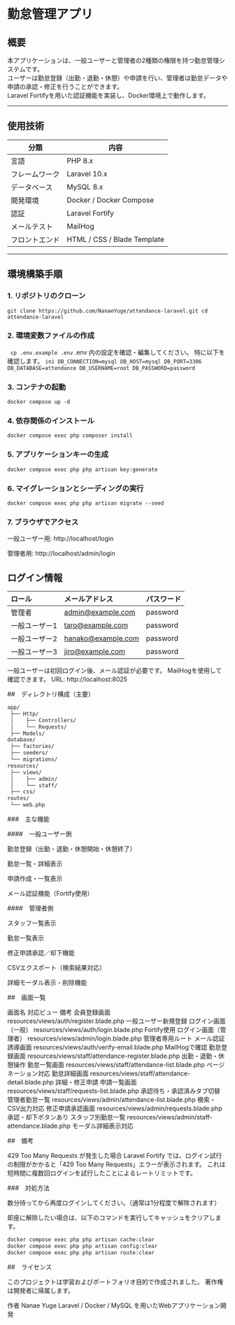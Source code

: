 # 勤怠管理アプリ

## 概要
本アプリケーションは、一般ユーザーと管理者の2種類の権限を持つ勤怠管理システムです。  
ユーザーは勤怠登録（出勤・退勤・休憩）や申請を行い、管理者は勤怠データや申請の承認・修正を行うことができます。  
Laravel Fortifyを用いた認証機能を実装し、Docker環境上で動作します。

---

## 使用技術

| 分類 | 内容 |
|------|------|
| 言語 | PHP 8.x |
| フレームワーク | Laravel 10.x |
| データベース | MySQL 8.x |
| 開発環境 | Docker / Docker Compose |
| 認証 | Laravel Fortify |
| メールテスト | MailHog |
| フロントエンド | HTML / CSS / Blade Template |

---

## 環境構築手順

### 1. リポジトリのクローン
`git clone https://github.com/NanaeYuge/attendance-laravel.git
cd attendance-laravel`

### 2. 環境変数ファイルの作成
`
cp .env.example .env`
.env 内の設定を確認・編集してください。
特に以下を確認します。
`ini
DB_CONNECTION=mysql
DB_HOST=mysql
DB_PORT=3306
DB_DATABASE=attendance
DB_USERNAME=root
DB_PASSWORD=password`

### 3. コンテナの起動
`docker compose up -d`

### 4. 依存関係のインストール

`docker compose exec php composer install`

### 5. アプリケーションキーの生成
`docker compose exec php php artisan key:generate`

### 6. マイグレーションとシーディングの実行
`docker compose exec php php artisan migrate --seed`
### 7. ブラウザでアクセス
一般ユーザー用: http://localhost/login

管理者用: http://localhost/admin/login

## ログイン情報

| ロール | メールアドレス | パスワード |
|:--|:--|:--|
| 管理者 | admin@example.com | password |
| 一般ユーザー1 | taro@example.com | password |
| 一般ユーザー2 | hanako@example.com | password |
| 一般ユーザー3 | jiro@example.com | password |

一般ユーザーは初回ログイン後、メール認証が必要です。
MailHogを使用して確認できます。
URL: http://localhost:8025

##　ディレクトリ構成（主要）

```bash
app/
 ├── Http/
 │    ├── Controllers/
 │    └── Requests/
 ├── Models/
database/
 ├── factories/
 ├── seeders/
 └── migrations/
resources/
 ├── views/
 │    ├── admin/
 │    └── staff/
 ├── css/
routes/
 └── web.php
```
###　主な機能

####　一般ユーザー側

勤怠登録（出勤・退勤・休憩開始・休憩終了）

勤怠一覧・詳細表示

申請作成・一覧表示

メール認証機能（Fortify使用）

####　管理者側

スタッフ一覧表示

勤怠一覧表示

修正申請承認／却下機能

CSVエクスポート（検索結果対応）

詳細モーダル表示・削除機能

##　画面一覧

画面名	対応ビュー	備考
会員登録画面	resources/views/auth/register.blade.php	一般ユーザー新規登録
ログイン画面（一般）	resources/views/auth/login.blade.php	Fortify使用
ログイン画面（管理者）	resources/views/admin/login.blade.php	管理者専用ルート
メール認証誘導画面	resources/views/auth/verify-email.blade.php	MailHogで確認
勤怠登録画面	resources/views/staff/attendance-register.blade.php	出勤・退勤・休憩操作
勤怠一覧画面	resources/views/staff/attendance-list.blade.php	ページネーション対応
勤怠詳細画面	resources/views/staff/attendance-detail.blade.php	詳細・修正申請
申請一覧画面	resources/views/staff/requests-list.blade.php	承認待ち・承認済みタブ切替
管理者勤怠一覧	resources/views/admin/attendance-list.blade.php	検索・CSV出力対応
修正申請承認画面	resources/views/admin/requests.blade.php	承認・却下ボタンあり
スタッフ別勤怠一覧	resources/views/admin/staff-attendance.blade.php	モーダル詳細表示対応

##　備考

429 Too Many Requests が発生した場合
Laravel Fortify では、ログイン試行の制限がかかると「429 Too Many Requests」エラーが表示されます。
これは短時間に複数回ログインを試行したことによるレートリミットです。

###　対処方法

数分待ってから再度ログインしてください。（通常は1分程度で解除されます）

即座に解除したい場合は、以下のコマンドを実行してキャッシュをクリアします。

```bash
docker compose exec php php artisan cache:clear
docker compose exec php php artisan config:clear
docker compose exec php php artisan route:clear
```

##　ライセンス

このプロジェクトは学習およびポートフォリオ目的で作成されました。
著作権は開発者に帰属します。

作者
Nanae Yuge
Laravel / Docker / MySQL を用いたWebアプリケーション開発


